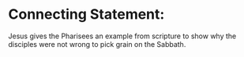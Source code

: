 # Connecting Statement:

Jesus gives the Pharisees an example from scripture to show why the disciples were not wrong to pick grain on the Sabbath.